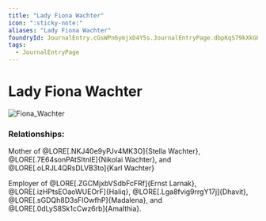 ```yaml
---
title: "Lady Fiona Wachter"
icon: ":sticky-note:"
aliases: "Lady Fiona Wachter"
foundryId: JournalEntry.cGsWPn6ymjxD4Y5s.JournalEntryPage.dbpKqS79kXkGKb6S
tags:
  - JournalEntryPage
---
```


# Lady Fiona Wachter
![Fiona_Wachter](https://publish-01.obsidian.md/access/7db64b11c71d88572ddc6cd06b888976/images/Lady%20Fiona%20Wachter.png)


### Relationships:
Mother of @LORE[.NKJ40e9yPJv4MK3O]{Stella Wachter}, @LORE[.7E64sonPAtSItnIE]{Nikolai Wachter}, and @LORE[.oLRJL4QRsDLVB3to]{Karl Wachter}

Employer of @LORE[.ZGCMjxbVSdbFcFRf]{Ernst Larnak}, @LORE[.izHPtsEOaoWUEOrF]{Haliq}, @LORE[.Lga8fvig9rrgY17j]{Dhavit}, @LORE[.sGDQh8D3sFIOwfhP]{Madalena}, and @LORE[.0dLyS8Sk1cCwz6rb]{Amalthia}.